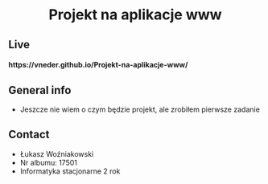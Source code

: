 <h1 alig="center">
  <p align="center">
     Projekt na aplikacje www
  </p>
</h1>

## Live
<h4> https://vneder.github.io/Projekt-na-aplikacje-www/ </h4>

## General info
* Jeszcze nie wiem o czym będzie projekt, ale zrobiłem pierwsze zadanie

## Contact
* Łukasz Woźniakowski
* Nr albumu: 17501
* Informatyka stacjonarne 2 rok
